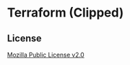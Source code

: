 # Terraform (Clipped)

## License

[Mozilla Public License v2.0](https://github.com/hashicorp/terraform/blob/main/LICENSE)
